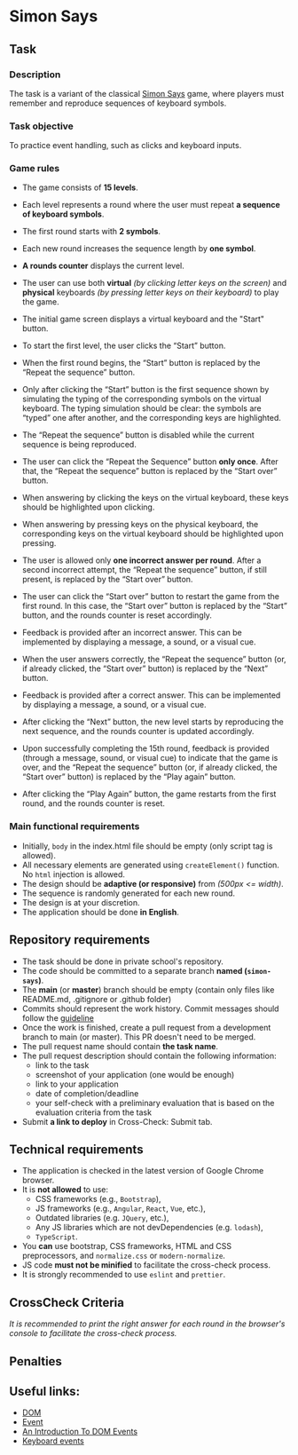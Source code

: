 # Simon Says

## Task

### Description

The task is a variant of the classical [Simon Says](https://en.wikipedia.org/wiki/Simon_says) game, where players must remember and reproduce sequences of keyboard symbols.

### Task objective

To practice event handling, such as clicks and keyboard inputs.

### Game rules

- The game consists of **15 levels**.
- Each level represents a round where the user must repeat **a sequence of keyboard symbols**.
- The first round starts with **2 symbols**.
- Each new round increases the sequence length by **one symbol**.
- **A rounds counter** displays the current level.
- The user can use both **virtual** _(by clicking letter keys on the screen)_ and **physical** keyboards _(by pressing letter keys on their keyboard)_ to play the game.

- The initial game screen displays a virtual keyboard and the "Start" button.
- To start the first level, the user clicks the “Start” button. 
- When the first round begins, the “Start” button is replaced by the “Repeat the sequence” button.
- Only after clicking the “Start” button is the first sequence shown by simulating the typing of the corresponding symbols on the virtual keyboard. The typing simulation should be clear: the symbols are “typed” one after another, and the corresponding keys are highlighted.
- The “Repeat the sequence” button is disabled while the current sequence is being reproduced.
- The user can click the “Repeat the Sequence” button **only once**. After that, the “Repeat the sequence” button is replaced by the “Start over” button.
- When answering by clicking the keys on the virtual keyboard, these keys should be highlighted upon clicking.
- When answering by pressing keys on the physical keyboard, the corresponding keys on the virtual keyboard should be highlighted upon pressing.
- The user is allowed only **one incorrect answer per round**. After a second incorrect attempt, the “Repeat the sequence” button, if still present, is replaced by the “Start over” button.
- The user can click the “Start over” button to restart the game from the first round. In this case, the “Start over” button is replaced by the “Start” button, and the rounds counter is reset accordingly.
- Feedback is provided after an incorrect answer. This can be implemented by displaying a message, a sound, or a visual cue.
- When the user answers correctly, the “Repeat the sequence” button (or, if already clicked, the “Start over” button) is replaced by the “Next” button.
- Feedback is provided after a correct answer. This can be implemented by displaying a message, a sound, or a visual cue.
- After clicking the “Next” button, the new level starts by reproducing the next sequence, and the rounds counter is updated accordingly.
- Upon successfully completing the 15th round, feedback is provided (through a message, sound, or visual cue) to indicate that the game is over, and the “Repeat the sequence” button (or, if already clicked, the “Start over” button) is replaced by the “Play again” button.
- After clicking the “Play Again” button, the game restarts from the first round, and the rounds counter is reset.

### Main functional requirements

- Initially, `body` in the index.html file should be empty (only script tag is allowed).
- All necessary elements are generated using `createElement()` function. No `html` injection is allowed.
- The design should be **adaptive (or responsive)** from _(500px <= width)_.
- The sequence is randomly generated for each new round.
- The design is at your discretion.
- The application should be done **in English**.

## Repository requirements

- The task should be done in private school's repository.
- The code should be committed to a separate branch **named (`simon-says`)**.
- The **main** (or **master**) branch should be empty (contain only files like README.md, .gitignore or .github folder)
- Commits should represent the work history. Commit messages should follow the [guideline](https://www.conventionalcommits.org/en/v1.0.0/)
- Once the work is finished, create a pull request from a development branch to main (or master). This PR doesn't need to be merged.
- The pull request name should contain **the task name**.
- The pull request description should contain the following information:
  - link to the task
  - screenshot of your application (one would be enough)
  - link to your application
  - date of completion/deadline
  - your self-check with a preliminary evaluation that is based on the evaluation criteria from the task
- Submit **a link to deploy** in Cross-Check: Submit tab.

## Technical requirements

- The application is checked in the latest version of Google Chrome browser.
- It is **not allowed** to use:
  - CSS frameworks (e.g., `Bootstrap`),
  - JS frameworks (e.g., `Angular`, `React`, `Vue`, etc.),
  - Outdated libraries (e.g. `JQuery`, etc.),
  - Any JS libraries which are not devDependencies (e.g. `lodash`),
  - `TypeScript`.
- You **can** use bootstrap, CSS frameworks, HTML and CSS preprocessors, and `normalize.css` or `modern-normalize`.
- JS code **must not be minified** to facilitate the cross-check process.
- It is strongly recommended to use `eslint` and `prettier`.

## CrossCheck Criteria 
_It is recommended to print the right answer for each round in the browser's console to facilitate the cross-check process._

## Penalties

## Useful links:

- [DOM](http://learn.javascript.info/document)
- [Event](http://learn.javascript.info/event-details)
- [An Introduction To DOM Events](https://www.smashingmagazine.com/2013/11/an-introduction-to-dom-events/)
- [Keyboard events](https://learn.javascript.info/keyboard-events)